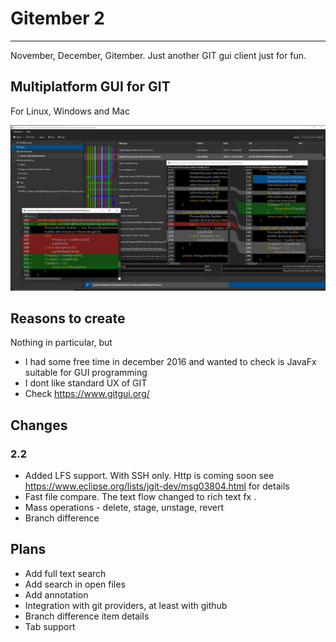 # Gitember 2
---
November, December, Gitember. Just another GIT gui client just for fun. 

## Multiplatform GUI for GIT

For Linux, Windows and Mac

![Gitember](site/img/portfolio/2.png)

## Reasons to create 

Nothing in particular, but 
 * I had some free time in december 2016 and wanted to check is JavaFx suitable for GUI programming
 * I dont like standard UX of GIT
 * Check https://www.gitgui.org/

## Changes
### 2.2
 * Added LFS support. With SSH only. Http is coming soon see  https://www.eclipse.org/lists/jgit-dev/msg03804.html for details
 * Fast file compare. The text flow changed to rich text fx .
 * Mass operations - delete, stage, unstage, revert
 * Branch difference

 

## Plans 

 * Add full text search
 * Add search in open files
 * Add annotation
 * Integration with git providers, at least with github
 * Branch difference item details
 * Tab support





